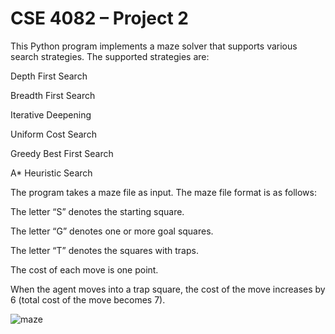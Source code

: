 # CSE	4082	– Project	2
This Python program implements a maze solver that supports various search strategies. The supported strategies are:

Depth First Search

Breadth First Search

Iterative Deepening

Uniform Cost Search

Greedy Best First Search

A* Heuristic Search

The program takes a maze file as input. The maze file format is as follows:

The letter “S” denotes the starting square.

The letter “G” denotes one or more goal squares.

The letter “T” denotes the squares with traps.

The cost of each move is one point.

When the agent moves into a trap square, the cost of the move increases by 6 (total cost of the move becomes 7).

![maze](https://github.com/farukks/2DMazeSolver/assets/105118417/017c9543-0d4d-4c1c-b225-85e7d7ba386d)



